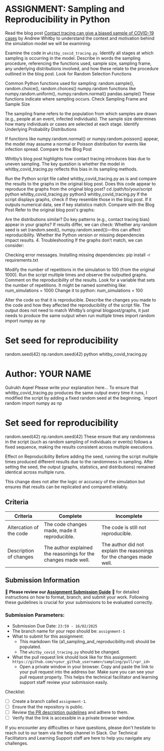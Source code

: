# ASSIGNMENT: Sampling and Reproducibility in Python

Read the blog post [Contact tracing can give a biased sample of COVID-19 cases](https://andrewwhitby.com/2020/11/24/contact-tracing-biased/) by Andrew Whitby to understand the context and motivation behind the simulation model we will be examining.

Examine the code in `whitby_covid_tracing.py`. Identify all stages at which sampling is occurring in the model. Describe in words the sampling procedure, referencing the functions used, sample size, sampling frame, any underlying distributions involved, and how these relate to the procedure outlined in the blog post.
Look for Random Selection Functions

Common Python functions used for sampling:
random.sample(), random.choice(), random.choices()
numpy.random functions like numpy.random.uniform(), numpy.random.normal()
pandas.sample()
These functions indicate where sampling occurs.
Check Sampling Frame and Sample Size

The sampling frame refers to the population from which samples are drawn (e.g., people at an event, infected individuals).
The sample size determines how many individuals or cases are selected at each stage.
Identify Underlying Probability Distributions

If functions like numpy.random.normal() or numpy.random.poisson() appear, the model may assume a normal or Poisson distribution for events like infection spread.
Compare to the Blog Post

Whitby’s blog post highlights how contact tracing introduces bias due to uneven sampling.
The key question is whether the model in whitby_covid_tracing.py reflects this bias in its sampling methods.

Run the Python script file called whitby_covid_tracing.py as is and compare the results to the graphs in the original blog post. Does this code appear to reproduce the graphs from the original blog post?
cd /path/to/your/script
python whitby_covid_tracing.py
python3 whitby_covid_tracing.py
If the script displays graphs, check if they resemble those in the blog post.
If it outputs numerical data, see if key statistics match.
Compare with the Blog Post
Refer to the original blog post's graphs:

Are the distributions similar?
Do key patterns (e.g., contact tracing bias) appear in your graphs?
If results differ, we can check:
Whether any random seed is set (random.seed(), numpy.random.seed())—this can affect reproducibility.
Whether the Python version or missing dependencies impact results.
4. Troubleshooting
If the graphs don’t match, we can consider:

Checking error messages.
Installing missing dependencies:
pip install -r requirements.txt

Modify the number of repetitions in the simulation to 100 (from the original 1000). Run the script multiple times and observe the outputted graphs. Comment on the reproducibility of the results.
Look for a variable that sets the number of repetitions. It might be named something like:
num_simulations = 1000
Change it to python:
num_simulations = 100

Alter the code so that it is reproducible. Describe the changes you made to the code and how they affected the reproducibility of the script file. The output does not need to match Whitby’s original blogpost/graphs, it just needs to produce the same output when run multiple times
import random
import numpy as np
# Set seed for reproducibility
random.seed(42)
np.random.seed(42)
python whitby_covid_tracing.py

# Author: YOUR NAME
Gulrukh Aqeel
Please write your explanation here...
To ensure that whitby_covid_tracing.py produces the same output every time it runs, I modified the script by adding a fixed random seed at the beginning.
`import random
import numpy as np
# Set seed for reproducibility
random.seed(42)
np.random.seed(42)
These ensure that any randomness in the script (such as random sampling of individuals or events) follows a fixed sequence, making the results consistent across multiple executions.

Effect on Reproducibility
Before adding the seed, running the script multiple times produced different results due to the randomness in sampling. After setting the seed, the output (graphs, statistics, and distributions) remained identical across multiple runs.

This change does not alter the logic or accuracy of the simulation but ensures that results can be replicated and compared reliably.


## Criteria

|Criteria|Complete|Incomplete|
|--------|----|----|
|Altercation of the code|The code changes made, made it reproducible.|The code is still not reproducible.|
|Description of changes|The author explained the reasonings for the changes made well.|The author did not explain the reasonings for the changes made well.|

## Submission Information

🚨 **Please review our [Assignment Submission Guide](https://github.com/UofT-DSI/onboarding/blob/main/onboarding_documents/submissions.md)** 🚨 for detailed instructions on how to format, branch, and submit your work. Following these guidelines is crucial for your submissions to be evaluated correctly.

### Submission Parameters:
* Submission Due Date: `23:59 - 16/02/2025`
* The branch name for your repo should be: `assignment-1`
* What to submit for this assignment:
    * This markdown file (a1_sampling_and_reproducibility.md) should be populated.
    * The `whitby_covid_tracing.py` should be changed.
* What the pull request link should look like for this assignment: `https://github.com/<your_github_username>/sampling/pull/<pr_id>`
    * Open a private window in your browser. Copy and paste the link to your pull request into the address bar. Make sure you can see your pull request properly. This helps the technical facilitator and learning support staff review your submission easily.

Checklist:
- [ ] Create a branch called `assignment-1`.
- [ ] Ensure that the repository is public.
- [ ] Review [the PR description guidelines](https://github.com/UofT-DSI/onboarding/blob/main/onboarding_documents/submissions.md#guidelines-for-pull-request-descriptions) and adhere to them.
- [ ] Verify that the link is accessible in a private browser window.

If you encounter any difficulties or have questions, please don't hesitate to reach out to our team via the help channel in Slack. Our Technical Facilitators and Learning Support staff are here to help you navigate any challenges.
